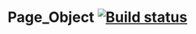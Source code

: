 # Page_Object [![Build status](https://ci.appveyor.com/api/projects/status/1q6ef0jq8k3lsfx6?svg=true)](https://ci.appveyor.com/project/RegiePanina/page-object)
